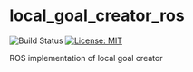 # local_goal_creator_ros

![Build Status](https://github.com/ToshikiNakamura0412/local_goal_creator_ros/workflows/build/badge.svg)
[![License: MIT](https://img.shields.io/badge/License-MIT-yellow.svg)](https://opensource.org/licenses/MIT)

ROS implementation of local goal creator
